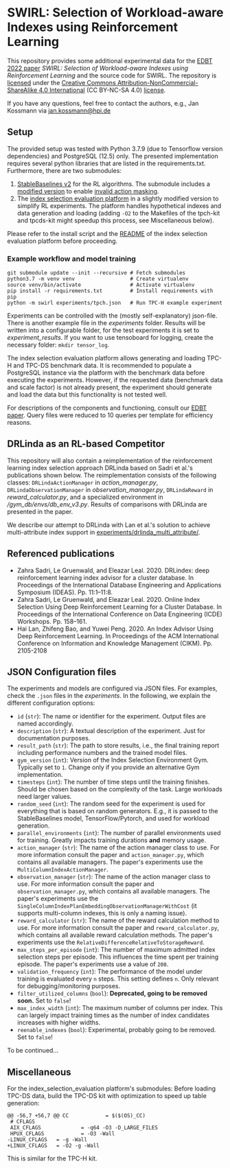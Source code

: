 # SWIRL: Selection of Workload-aware Indexes using Reinforcement Learning

This repository provides some additional experimental data for the [EDBT 2022 paper](https://openproceedings.org/2022/conf/edbt/paper-37.pdf) _SWIRL: Selection of Workload-aware Indexes using Reinforcement Learning_ and the source code for SWIRL. The repository is [licensed](LICENSE) under the [Creative Commons Attribution-NonCommercial-ShareAlike 4.0 International](https://creativecommons.org/licenses/by-nc-sa/4.0/) (CC BY-NC-SA 4.0) [license](https://creativecommons.org/licenses/by-nc-sa/4.0/legalcode).

If you have any questions, feel free to contact the authors, e.g., Jan Kossmann via jan.kossmann@hpi.de


## Setup

The provided setup was tested with Python 3.7.9 (due to Tensorflow version dependencies) and PostgreSQL (12.5) only. The presented implementation requires several python libraries that are listed in the requirements.txt. Furthermore, there are two submodules:

1. [StableBaselines v2](https://github.com/Bensk1/stable-baselines/tree/action_mask_453) for the RL algorithms. The submodule includes a [modified version](https://github.com/hill-a/stable-baselines/pull/453) to enable [invalid action masking](https://arxiv.org/abs/2006.14171).
2. The [index selection evaluation platform](https://github.com/hyrise/index_selection_evaluation/tree/rl_index_selection) in a slightly modified version to simplify RL experiments. The platform handles hypothetical indexes and data generation and loading (adding `-O2` to the Makefiles of the tpch-kit and tpcds-kit might speedup this process, see Miscellaneous below).

Please refer to the install script and the [README](https://github.com/hyrise/index_selection_evaluation/blob/rl_index_selection/README.md) of the index selection evaluation platform before proceeding.


### Example workflow and model training

```
git submodule update --init --recursive # Fetch submodules
python3.7 -m venv venv                  # Create virtualenv
source venv/bin/activate                # Activate virtualenv
pip install -r requirements.txt         # Install requirements with pip
python -m swirl experiments/tpch.json   # Run TPC-H example experiment
```

Experiments can be controlled with the (mostly self-explanatory) json-file. There is another example file in the _experiments_ folder. Results will be written into a configurable folder, for the test experiments it is set to _experiment\_results_. If you want to use tensoboard for logging, create the necessary folder: `mkdir tensor_log`.

The index selection evaluation platform allows generating and loading TPC-H and TPC-DS benchmark data. It is recommended to populate a PostgreSQL instance via the platform with the benchmark data before executing the experiments. However, if the requested data (benchmark data and scale factor) is not already present, the experiment should generate and load the data but this functionality is not tested well.

For descriptions of the components and functioning, consult our [EDBT paper](https://openproceedings.org/2022/conf/edbt/paper-37.pdf). Query files were reduced to 10 queries per template for efficiency reasons.


## DRLinda as an RL-based Competitor

This repository will also contain a reimplementation of the reinforcement learning index selection approach DRLinda based on Sadri et al.'s publications shown below. The reimplementation consists of the following classes: `DRLindaActionManager` in *action_manager.py*, `DRLindaObservationManager` in *observation_manager.py*, `DRLindaReward` in *reward_calculator.py*, and a specialized environment in */gym_db/envs/db_env_v3.py*. Results of comparisons with DRLinda are presented in the paper.

We describe our attempt to DRLinda with Lan et al.'s solution to achieve multi-attribute index support in [experiments/drlinda_multi_attribute/](experiments/drlinda_multi_attribute/).


## Referenced publications

- Zahra Sadri, Le Gruenwald, and Eleazar Leal. 2020. DRLindex: deep reinforcement learning index advisor for a cluster database. In Proceedings of the International Database Engineering and Applications Symposium (IDEAS). Pp. 11:1–11:8.
- Zahra Sadri, Le Gruenwald, and Eleazar Leal. 2020. Online Index Selection Using Deep Reinforcement Learning for a Cluster Database. In Proceedings of the International Conference on Data Engineering (ICDE) Workshops. Pp. 158–161.
- Hai Lan, Zhifeng Bao, and Yuwei Peng. 2020. An Index Advisor Using Deep Reinforcement Learning. In Proceedings of the ACM International Conference on Information and Knowledge Management (CIKM). Pp. 2105-2108


## JSON Configuration files
The experiments and models are configured via JSON files. For examples, check the `.json` files in the _experiments_. In the following, we explain the different configuration options:

- `id` (`str`): The name or identifier for the experiment. Output files are named accordingly.
- `description` (`str`): A textual description of the experiment. Just for documentation purposes.
- `result_path` (`str`): The path to store results, i.e., the final training report including performance numbers and the trained model files.
- `gym_version` (`int`): Version of the Index Selection Environment Gym. Typically set to `1`. Change only if you provide an alternative Gym implementation.
- `timesteps` (`int`): The number of time steps until the training finishes. Should be chosen based on the complexity of the task. Large workloads need larger values.
- `random_seed` (`int`): The random seed for the experiment is used for everything that is based on random generators. E.g., it is passed to the StableBaselines model, TensorFlow/Pytorch, and used for workload generation.
- `parallel_environments` (`int`): The number of parallel environments used for training. Greatly impacts training durations __and__ memory usage.
- `action_manager` (`str`): The name of the action manager class to use. For more information consult the paper and `action_manager.py`, which contains all available managers. The paper's experiments use the `MultiColumnIndexActionManager`.
- `observation_manager` (`str`): The name of the action manager class to use. For more information consult the paper and `observation_manager.py`, which contains all available managers. The paper's experiments use the `SingleColumnIndexPlanEmbeddingObservationManagerWithCost` (it supports multi-column indexes, this is only a naming issue).
- `reward_calculator` (`str`): The name of the reward calculation method to use. For more information consult the paper and `reward_calculator.py`, which contains all available reward calculation methods. The paper's experiments use the `RelativeDifferenceRelativeToStorageReward`.
- `max_steps_per_episode` (`int`): The number of maximum admitted index selection steps per episode. This influences the time spent per training episode. The paper's experiments use a value of `200`.
- `validation_frequency` (`int`): The performance of the model under training is evaluated every `n` steps. This setting defines `n`. Only relevant for debugging/monitoring purposes.
- `filter_utilized_columns` (`bool`): __Deprecated, going to be removed soon.__ Set to `false`!
- `max_index_width` (`int`): The maximum number of columns per index. This can largely impact training times as the number of index candidates increases with higher widths.
- `reenable_indexes` (`bool`): Experimental, probably going to be removed. Set to `false`!

To be continued...


## Miscellaneous

For the index_selection_evaluation platform's submodules: Before loading TPC-DS data, build the TPC-DS kit with optimization to speed up table generation:

```
@@ -56,7 +56,7 @@ CC            = $($(OS)_CC)
 # CFLAGS
 AIX_CFLAGS             = -q64 -O3 -D_LARGE_FILES
 HPUX_CFLAGS            = -O3 -Wall
-LINUX_CFLAGS   = -g -Wall
+LINUX_CFLAGS   = -O2 -g -Wall
```

This is similar for the TPC-H kit.
